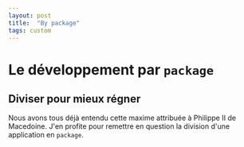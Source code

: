 ```yaml
---
layout: post
title:  "By package"
tags: custom
---
```


# Le développement par `package`
## Diviser pour mieux régner
Nous avons tous déjà entendu cette maxime attribuée à Philippe II de Macedoine.
J'en profite pour remettre en question la division d'une application en `package`.